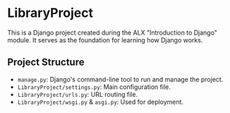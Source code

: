 # LibraryProject

This is a Django project created during the ALX "Introduction to Django" module. It serves as the foundation for learning how Django works.

##  Project Structure

- `manage.py`: Django's command-line tool to run and manage the project.
- `LibraryProject/settings.py`: Main configuration file.
- `LibraryProject/urls.py`: URL routing file.
- `LibraryProject/wsgi.py` & `asgi.py`: Used for deployment.
